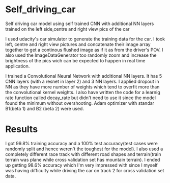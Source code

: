 # Self_driving_car
Self driving car model using self trained CNN with additional NN layers trained on the left side,centre and right view pics of the car

I used udacity's car simulator to generate the training data for the car. I took left, centre and right view pictures and concatenate their image array 
together to get a continous flushed image as if it as from the driver's POV. I also used the ImageDataGenerator too randomly zoom and increase the brightness
of the pics wich can be expected to happen in real time application. 

I trained a Convolutional Neural Network with additional NN layers. It has 5 CNN layers (with a resnet in layer 2) and 3 NN layers. I applied dropout in NN as they have more number of weights which tend to overfit more than the convolutional kernel weights. I also have written the code for a learnig rate function called decay_rate but didn't need to use it since the model found the minimum without overshooting. Adam optimizer with standar B1(beta 1) and B2 (beta 2) were used.

# Results
I got 99.8% training accuracy and a 100% test accuracy(test cases were randomly split and hence weren't the toughest for the model). I also used a completely different race track with different road shapes and terrain(train terrain was plane while cross validation set has mountain terrain). I ended up getting 98.6% accuracy which I'm very impressed with since I myself was having difficulty while driving the car on track 2 for cross validation set data.
